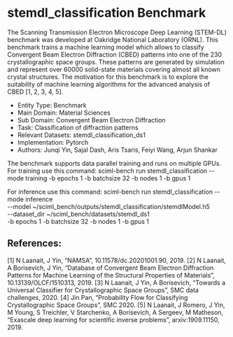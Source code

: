 # stemdl_classification Benchmark

The Scanning Transmission Electron Microscope Deep Learning (STEM-DL) benchmark was developed at Oakridge National Laboratory (ORNL). This benchmark trains a machine learning model which allows to classify Convergent Beam Electron Diffraction (CBED) patterns into one of the 230 crystallographic space groups. These patterns are generated by simulation and represent over 60000 solid-state materials covering almost all known crystal structures. The motivation for this benchmark is to explore the suitability of machine learning algorithms for the advanced analysis of CBED [1, 2, 3, 4, 5].

* Entity Type: Benchmark
* Main Domain: Material Sciences
* Sub Domain: Convergent Beam Electron Diffraction
* Task: Classification of diffraction patterns
* Relevant Datasets: stemdl_classification_ds1
* Implementation: Pytorch
* Authors: Junqi Yin, Sajal Dash, Aris Tsaris, Feiyi Wang, Arjun Shankar

The benchmark supports data parallel training and runs on multiple GPUs.
For training use this command: 
sciml-bench run stemdl_classification --mode training -b epochs 1 -b batchsize 32 -b nodes 1 -b gpus 1

For inference use this command:
sciml-bench run stemdl_classification --mode inference \
    --model ~/sciml_bench/outputs/stemdl_classification/stemdlModel.h5 \
    --dataset_dir ~/sciml_bench/datasets/stemdl_ds1 \
    -b epochs 1 -b batchsize 32 -b nodes 1 -b gpus 1 

## References:
[1] N Laanait, J Yin, “NAMSA”, 10.11578/dc.20201001.90, 2019.
[2] N Laanait, A Borisevich, J Yin, “Database of Convergent Beam Electron Diffraction Patterns for Machine Learning of the Structural Properties of Materials”, 10.13139/OLCF/1510313, 2019.
[3] N Laanait, J Yin, A Borisevich, “Towards a Universal Classifier for Crystallographic Space Groups”, SMC data challenges, 2020.
[4] Jin Pan, “Probability Flow for Classifying Crystallographic Space Groups”, SMC 2020.
[5] N Laanait, J Romero, J Yin, M Young, S Treichler, V Starchenko, A Borisevich, A Sergeev, M Matheson, “Exascale deep learning for scientific inverse problems”, arxiv:1909.11150, 2019.

<!--
The Scanning Transmission Electron Microscope Deep Learning (STEM-DL) benchmark was developed at Oakridge National Laboratory (ORNL). This benchmark trains a machine learning model which allows to classify Convergent Beam Electron Diffraction (CBED) patterns into one of the 230 crystallographic space groups. These patterns are generated by simulation and represent over 60000 solid-state materials covering almost all known crystal structures. The motivation for this benchmark is to explore the suitability of machine learning algorithms for the advanced analysis of CBED [1, 2, 3, 4, 5].

* Entity Type: Benchmark
* Main Domain: Material Sciences
* Sub Domain: Convergent Beam Electron Diffraction
* Task: Classification of diffraction patterns
* Relevant Datasets: stemdl_classification_ds1
* Implementation: Pytorch
* Authors: Junqi Yin, Sajal Dash, Aris Tsaris, Feiyi Wang, Arjun Shankar

The benchmark supports data parallel training and runs on multiple GPUs.
For training use this command: 
sciml-bench run stemdl_classification --mode training -b epochs 1 -b batchsize 32 -b nodes 1 -b gpus 1

For inference use this command:
sciml-bench run stemdl_classification --mode inference \
    --model ~/sciml_bench/outputs/stemdl_classification/stemdlModel.h5 \
    --dataset_dir ~/sciml_bench/datasets/stemdl_ds1 \
    -b epochs 1 -b batchsize 32 -b nodes 1 -b gpus 1 

## References:
[1] N Laanait, J Yin, “NAMSA”, 10.11578/dc.20201001.90, 2019.
[2] N Laanait, A Borisevich, J Yin, “Database of Convergent Beam Electron Diffraction Patterns for Machine Learning of the Structural Properties of Materials”, 10.13139/OLCF/1510313, 2019.
[3] N Laanait, J Yin, A Borisevich, “Towards a Universal Classifier for Crystallographic Space Groups”, SMC data challenges, 2020.
[4] Jin Pan, “Probability Flow for Classifying Crystallographic Space Groups”, SMC 2020.
[5] N Laanait, J Romero, J Yin, M Young, S Treichler, V Starchenko, A Borisevich, A Sergeev, M Matheson, “Exascale deep learning for scientific inverse problems”, arxiv:1909.11150, 2019.

-->
